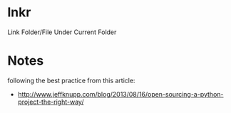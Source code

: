 lnkr
====

Link Folder/File Under Current Folder

Notes
=====
following the best practice from this article:
- http://www.jeffknupp.com/blog/2013/08/16/open-sourcing-a-python-project-the-right-way/
